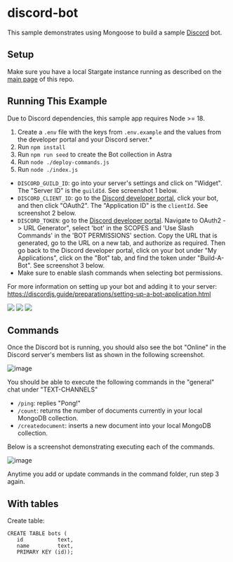 # discord-bot

This sample demonstrates using Mongoose to build a sample 
[Discord](https://discord.com) bot.

## Setup

Make sure you have a local Stargate instance running as described on the [main page](../README.md) of this repo.

## Running This Example

Due to Discord dependencies, this sample app requires Node >= 18.

1. Create a `.env` file with the keys from `.env.example` and the values from the developer portal and your Discord server.*
1. Run `npm install`
1. Run `npm run seed` to create the Bot collection in Astra
1. Run `node ./deploy-commands.js`
1. Run `node ./index.js`

* `DISCORD_GUILD_ID`: go into your server's settings and click on "Widget". The "Server ID" is the `guildId`. See screenshot 1 below.
* `DISCORD_CLIENT_ID`: go to the [Discord developer portal](https://discord.com/developers/applications), click your bot, and then click "OAuth2". The "Application ID" is the `clientId`. See screenshot 2 below.
* `DISCORD_TOKEN`: go to the [Discord developer portal](https://discord.com/developers/applications). Navigate to OAuth2 -> URL Generator", select 'bot' in the SCOPES and 'Use Slash Commands' in the 'BOT PERMISSIONS' section. Copy the URL that is generated, go to the URL on a new tab, and authorize as required. Then go back to the Discord developer portal, click on your bot under "My Applications", click on the "Bot" tab, and find the token under "Build-A-Bot". See screenshot 3 below.
* Make sure to enable slash commands when selecting bot permissions.

For more information on setting up your bot and adding it to your server: https://discordjs.guide/preparations/setting-up-a-bot-application.html

<img src="https://user-images.githubusercontent.com/1620265/226195771-52cad494-ad35-4098-83fd-b22001fc2de9.png">

<img src="https://user-images.githubusercontent.com/1620265/226195959-ade64ca0-1279-438e-beae-4793ed877cc4.png">

<img src="https://user-images.githubusercontent.com/1620265/226196076-947e5afa-d6ba-4e8c-ab94-8a937dc4dc0e.png">

## Commands

Once the Discord bot is running, you should also see the bot "Online" in the Discord server's members list as shown in the following screenshot.

![image](https://user-images.githubusercontent.com/1620265/228900485-9dd50041-f0de-48db-89ad-fec0c7664b92.png)

You should be able to execute the following commands in the "general" chat under "TEXT-CHANNELS"

- `/ping`: replies "Pong!"
- `/count`: returns the number of documents currently in your local MongoDB collection.
- `/createdocument`: inserts a new document into your local MongoDB collection.

Below is a screenshot demonstrating executing each of the commands.

![image](https://user-images.githubusercontent.com/1620265/213293087-53505a73-3038-4db8-b21b-d9149a5396ed.png)

Anytime you add or update commands in the command folder, run step 3 again.

## With tables

Create table:

```
CREATE TABLE bots (
   id           text, 
   name         text,
   PRIMARY KEY (id));
```